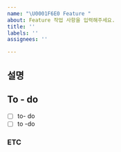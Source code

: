 ```yaml
---
name: "\U0001F6E0️ Feature "
about: Feature 작업 사항을 입력해주세요.
title: ''
labels: ''
assignees: ''

---
```


## 설명


## To - do
- [ ] to- do
- [ ] to -do

### ETC
